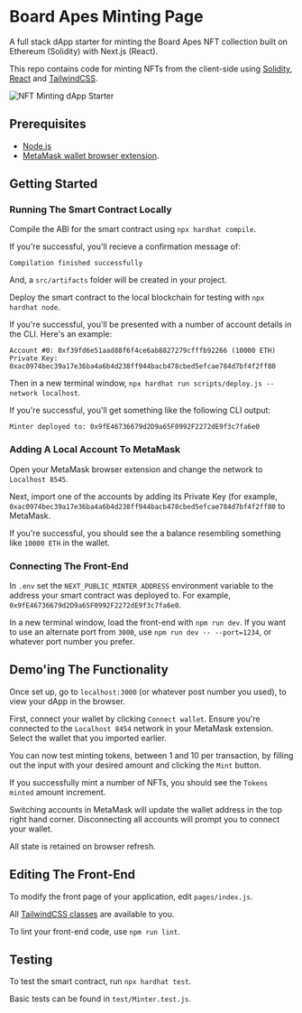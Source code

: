 # Board Apes Minting Page

A full stack dApp starter for minting the Board Apes NFT collection built on Ethereum (Solidity) with Next.js (React).

This repo contains code for minting NFTs from the client-side using [Solidity](https://soliditylang.org/), [React](https://reactjs.org/) and [TailwindCSS](https://tailwindcss.com/).

![NFT Minting dApp Starter](/public/screenshot.png)

## Prerequisites

- [Node.js](https://nodejs.org/en/download/)
- [MetaMask wallet browser extension](https://metamask.io/download.html).

## Getting Started

### Running The Smart Contract Locally

Compile the ABI for the smart contract using `npx hardhat compile`.

If you're successful, you'll recieve a confirmation message of:

```
Compilation finished successfully
```

And, a `src/artifacts` folder will be created in your project.

Deploy the smart contract to the local blockchain for testing with `npx hardhat node`.

If you're successful, you'll be presented with a number of account details in the CLI. Here's an example:

```
Account #0: 0xf39fd6e51aad88f6f4ce6ab8827279cfffb92266 (10000 ETH)
Private Key: 0xac0974bec39a17e36ba4a6b4d238ff944bacb478cbed5efcae784d7bf4f2ff80
```

Then in a new terminal window, `npx hardhat run scripts/deploy.js --network localhost`.

If you're successful, you'll get something like the following CLI output:

```
Minter deployed to: 0x9fE46736679d2D9a65F0992F2272dE9f3c7fa6e0
```

### Adding A Local Account To MetaMask

Open your MetaMask browser extension and change the network to `Localhost 8545`.

Next, import one of the accounts by adding its Private Key (for example, `0xac0974bec39a17e36ba4a6b4d238ff944bacb478cbed5efcae784d7bf4f2ff80` to MetaMask.

If you're successful, you should see the a balance resembling something like `10000 ETH` in the wallet.

### Connecting The Front-End

In `.env` set the `NEXT_PUBLIC_MINTER_ADDRESS` environment variable to the address your smart contract was deployed to. For example, `0x9fE46736679d2D9a65F0992F2272dE9f3c7fa6e0`.

In a new terminal window, load the front-end with `npm run dev`. If you want to use an alternate port from `3000`, use `npm run dev -- --port=1234`, or whatever port number you prefer.

## Demo'ing The Functionality

Once set up, go to `localhost:3000` (or whatever post number you used), to view your dApp in the browser.

First, connect your wallet by clicking `Connect wallet`. Ensure you're connected to the `Localhost 8454` network in your MetaMask extension. Select the wallet that you imported earlier.

You can now test minting tokens, between 1 and 10 per transaction, by filling out the input with your desired amount and clicking the `Mint` button.

If you successfully mint a number of NFTs, you should see the `Tokens minted` amount increment.

Switching accounts in MetaMask will update the wallet address in the top right hand corner. Disconnecting all accounts will prompt you to connect your wallet.

All state is retained on browser refresh.

## Editing The Front-End

To modify the front page of your application, edit `pages/index.js`.

All [TailwindCSS classes](https://tailwindcss.com/docs) are available to you.

To lint your front-end code, use `npm run lint`.

## Testing

To test the smart contract, run `npx hardhat test`.

Basic tests can be found in `test/Minter.test.js`.
